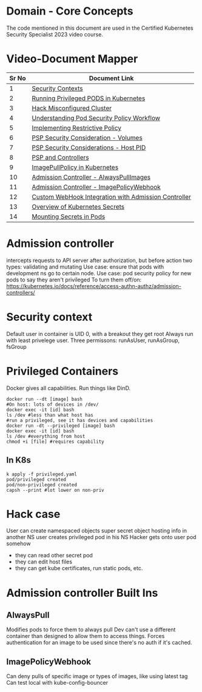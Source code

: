 # Domain - Core Concepts

The code mentioned in this document are used in the Certified Kubernetes Security Specialist 2023 video course.


# Video-Document Mapper

| Sr No | Document Link |
| ------ | ------ |
| 1 | [Security Contexts](pod-securitycontext.yaml) |
| 2 | [Running Privileged PODS in Kubernetes](privileged.yaml) |
| 3 | [Hack Misconfigured Cluster](hack-case-01.md)
| 4 | [Understanding Pod Security Policy Workflow](pod-security-policy.md)
| 5 | [Implementing Restrictive Policy](psp-restrictive.md) |
| 6 | [PSP Security Consideration - Volumes](hostpath.md) |
| 7 | [PSP Security Considerations - Host PID](hostpid.md) |
| 8 | [PSP and Controllers](psp-rs.md) |
| 9 | [ImagePullPolicy in Kubernetes](image-pull-policy.md) |
| 10 | [Admission Controller - AlwaysPullImages](ac-alwayspullimages.md) |
| 11 | [Admission Controller - ImagePolicyWebhook](imagewebhook.md) |
| 12 | [Custom WebHook Integration with Admission Controller](imagepolicywebhook-custom.md) |
| 13 | [Overview of Kubernetes Secrets](secrets.md) |
| 14 | [Mounting Secrets in Pods](mounting-secrets.md) |

# Admission controller
intercepts requests to API server after authorization, but before action
two types: validating and mutating
Use case: ensure that pods with development ns go to certain node. 
Use case: pod security policy for new pods to say they aren't privileged
To turn them off/on: https://kubernetes.io/docs/reference/access-authn-authz/admission-controllers/

# Security context
Default user in container is UID 0, with a breakout they get root
Always run with least privelege user. 
Three permissons: runAsUser, runAsGroup, fsGroup

# Privileged Containers
Docker gives all capabilities. Run things like DinD. 
```
docker run --dt [image] bash
#On host: lots of devices in /dev/
docker exec -it [id] bash
ls /dev #less than what host has
#run a privileged, see it has devices and capabilities
docker run -dt --privileged [image] bash
docker exec -it [id] bash
ls /dev #everything from host
chmod +i [file] #requires capability
```

## In K8s
```
k apply -f privileged.yaml
pod/privileged created
pod/non-privileged created
capsh --print #lot lower on non-priv
```

# Hack case
User can create namespaced objects
super secret object hosting info in another NS
user creates privileged pod in his NS
Hacker gets onto user pod somehow
* they can  read other secret pod
* they can edit host files
* they can get kube certificates, run static pods, etc. 
# Admission controller Built Ins
## AlwaysPull
Modifies pods to force them to always pull
Dev can't use a different container than designed to allow them to access things. 
Forces authentication for an image to be used since there's no auth if it's cached.

## ImagePolicyWebhook
Can deny pulls of specific image or types of images, like using latest tag
Can test local with kube-config-bouncer